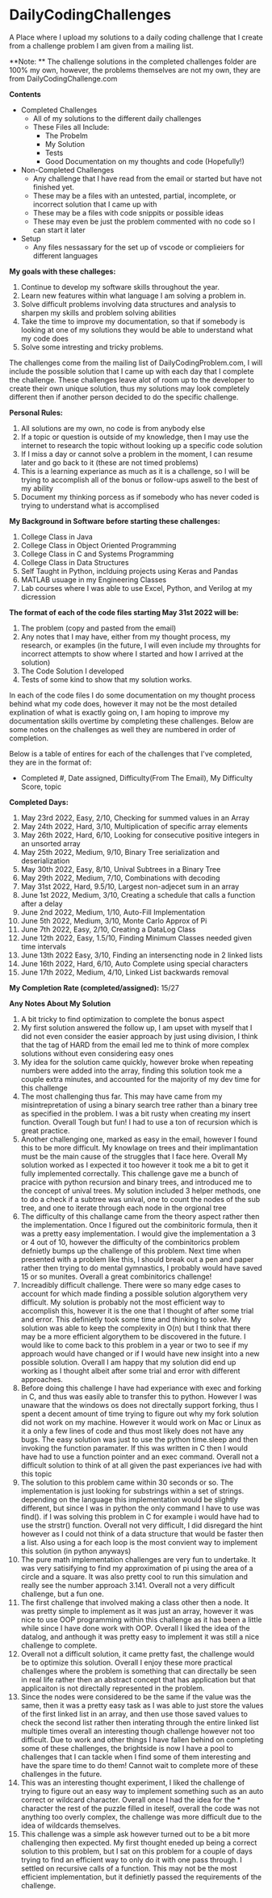 # DailyCodingChallenges
A Place where I upload my solutions to a daily coding challenge that I create from a challenge problem I am given from a mailing list.

**Note: ** The challenge solutions in the completed challenges folder are 100% my own, however, the problems themselves are not my own, they are from DailyCodingChallenge.com

**Contents**
* Completed Challenges 
    * All of my solutions to the different daily challenges
    * These Files all Include:
        * The Probelm
        * My Solution
        * Tests
        * Good Documentation on my thoughts and code (Hopefully!)
* Non-Completed Challenges
    * Any challenge that I have read from the email or started but have not finished yet.
    * These may be a files with an untested, partial, incomplete, or incorrect solution that I came up with
    * These may be a files with code snippits or possible ideas
    * These may even be just the problem commented with no code so I can start it later
* Setup
    * Any files nessassary for the set up of vscode or complieiers for different languages

**My goals with these challeges:**
1. Continue to develop my software skills throughout the year.
2. Learn new features within what language I am solving a problem in.
3. Solve difficult problems involving data structures and analysis to sharpen my skills and problem solving abilities
4. Take the time to improve my documentation, so that if somebody is looking at one of my solutions they would be able to understand what my code does
5. Solve some intresting and tricky problems.

The challenges come from the mailing list of DailyCodingProblem.com, I will include the possible solution that I came up with each day that I complete the challenge. These challenges leave alot of room up to the developer to create their own unique solution, thus my solutions may look completely different then if another person decided to do the specific challenge. 

**Personal Rules:**
1. All solutions are my own, no code is from anybody else
2. If a topic or question is outside of my knowledge, then I may use the internet to research the topic without looking up a specific code solution
3. If I miss a day or cannot solve a problem in the moment, I can resume later and go back to it (these are not timed problems)
4. This is a learning experiance as much as it is a challenge, so I will be trying to accomplish all of the bonus or follow-ups aswell to the best of my ability
5. Document my thinking porcess as if somebody who has never coded is trying to understand what is accomplised

**My Background in Software before starting these challenges:**
1. College Class in Java
2. College Class in Object Oriented Programming
3. College Class in C and Systems Programming
4. College Class in Data Structures
5. Self Taught in Python, inclduing projects using Keras and Pandas 
6. MATLAB usuage in my Engineering Classes
7. Lab courses where I was able to use Excel, Python, and Verilog at my dicression

**The format of each of the code files starting May 31st 2022 will be:**
1. The problem (copy and pasted from the email)
2. Any notes that I may have, either from my thought process, my research, or examples (in the future, I will even include my throughts for incorrect attempts to show where I started and how I arrived at the solution)
3. The Code Solution I developed
4. Tests of some kind to show that my solution works. 

In each of the code files I do some documentation on my thought process behind what my code does, however it may not be the most detailed explination of what is exactly going on, I am hoping to improve my documentation skills overtime by completing these challenges. Below are some notes on the challenges as well they are numbered in order of completion.

Below is a table of entires for each of the challenges that I've completed, they are in the format of:
* Completed #, Date assigned, Difficulty(From The Email), My Difficulty Score, topic

**Completed Days:**
1. May 23rd 2022, Easy, 2/10, Checking for summed values in an Array
2. May 24th 2022, Hard, 3/10, Multiplication of specific array elements
3. May 26th 2022, Hard, 6/10, Looking for consecutive positive integers in an unsorted array
4. May 25th 2022, Medium, 9/10, Binary Tree serialization and deserialization
5. May 30th 2022, Easy, 8/10, Unival Subtrees in a Binary Tree
6. May 29th 2022, Medium, 7/10, Combinations with decoding
7. May 31st 2022, Hard, 9.5/10, Largest non-adjecet sum in an array
8. June 1st 2022, Medium, 3/10, Creating a schedule that calls a function after a delay
9. June 2nd 2022, Medium, 1/10, Auto-Fill Implementation
10. June 5th 2022, Medium, 3/10, Monte Carlo Approx of Pi
11. June 7th 2022, Easy, 2/10, Creating a DataLog Class
12. June 12th 2022, Easy, 1.5/10, Finding Minimum Classes needed given time intervals
13. June 13th 2022 Easy, 3/10, Finding an intersencting node in 2 linked lists
14. June 16th 2022, Hard, 6/10, Auto Complete using special characters
15. June 17th 2022, Medium, 4/10, Linked List backwards removal

**My Completion Rate (completed/assigned):** 15/27

**Any Notes About My Solution**
1. A bit tricky to find optimization to complete the bonus aspect
2. My first solution answered the follow up, I am upset with myself that I did not even consider the easier approach by just using division, I think that the tag of HARD from the email led me to think of more complex solutions without even considering easy ones
3. My idea for the solution came quickly, however broke when repeating numbers were added into the array, finding this solution took me a couple extra minutes, and accounted for the majority of my dev time for this challenge
4. The most challenging thus far. This may have came from my misintrepretation of using a binary search tree rather than 
    a binary tree as specified in the problem. I was a bit rusty when creating my insert function. Overall Tough but fun! I had to use a ton of recursion which is great practice.
5. Another challenging one, marked as easy in the email, however I found this to be more difficult. My knowlage on trees and their implimantation must be   the main cause of the struggles that I face here. Overall My solution worked as I expected it too however it took me a bit to get it fully implemented correctally. This challenge gave me a bunch of pracice with python recursion and binary trees, and introduced me to the concept of unival trees. My solution included 3 helper methods, one to do a check if a subtree was unival, one to count the nodes of the sub tree, and one to iterate through each node in the orgional tree
6. The difficulty of this challange came from the theory aspect rather then the implementation. Once I figured out the combinitoric formula, then it was a pretty easy implementation. I would give the implementation a 3 or 4 out of 10, however the difficulty of the combinitorics problem defnietly bumps up the challenge of this problem. Next time when presented with a problem like this, I should break out a pen and paper rather then trying to do mental gymnastics, I probably would have saved 15 or so munites. Overall a great combinitorics challenge!
7. Increadibly difficult challenge. There were so many edge cases to account for which made finding a possible solution algorythem very difficult. My solution is probably not the most efficient way to accomplish this, however it is the one that I thought of after some trial and error. This definietly took some time and thinking to solve. My solution was able to keep the complexity in O(n) but I think that there may be a more efficient algorythem to be discovered in the future. I would like to come back to this problem in a year or two to see if my approach would have changed or if I would have new insight into a new possible solution. Overall I am happy that my solution did end up working as I thought albeit after some trial and error with different approaches.
8. Before doing this challenge I have had experiance with exec and forking in C, and thus was easily able to transfer this to python. However I was unaware that the windows os does not directally support forking, thus I spent a decent amount of time trying to figure out why my fork solution did not work on my machine. However it would work on Mac or Linux as it a only a few lines of code and thus most likely does not have any bugs. The easy solution was just to use the python time.sleep and then invoking the function paramater. If this was written in C then I would have had to use a function pointer and an exec command. Overall not a difficult solution to think of at all given the past experiances ive had with this topic
9. The solution to this problem came within 30 seconds or so. The implementation is just looking for substrings within a set of strings. depending on the language this implementation would be slightly different, but since I was in python the only command I have to use was find(). if I was solving this problem in C for example i would have had to use the strstr() function. Overall not very difficult, I did disregard the hint however as I could not think of a data structure that would be faster then a list. Also using a for each loop is the most convient way to implement this solution (in python anyways)
10. The pure math implementation challenges are very fun to undertake. It was very satisifying to find my approximation of pi using the area of a circle and a square. It was also pretty cool to run this simulation and really see the number approach 3.141. Overall not a very difficult challenge, but a fun one.
11. The first challenge that involved making a class other then a node. It was pretty simple to implement as it was just an array, however it was nice to use OOP programming within this challenge as it has been a little while since I have done work with OOP. Overall I liked the idea of the datalog, and anthough it was pretty easy to implement it was still a nice challenge to complete.
12. Overall not a difficult solution, it came pretty fast, the challenge would be to optimize this solution. Overall I enjoy these more practical challenges where the problem is something that can directally be seen in real life rather then an abstract concept that has application but that applicaiton is not directally represented in the problem.
13. Since the nodes were considered to be the same if the value was the same, then it was a pretty easy task as I was able to just store the values of the first linked list in an array, and then use those saved values to check the second list rather then interating through the entire linked list multiple times
overall an interesting though challenge however not too difficult. Due to work and other things I have fallen behind on completing some of these challenges, the brightside is now I have a pool to challenges that I can tackle when I find some of them interesting and have the spare time to do them! Cannot wait to complete more of these challenges in the future.
14. This was an interesting thought experiment, I liked the challenge of trying to figure out an easy way to implement something such as an auto correct or wildcard character. Overall once I had the idea for the * character the rest of the puzzle filled in iteself, overall the code was not anything too overly complex, the challenge was more difficult due to the idea of wildcards themselves.
15. This challenge was a simple ask however turned out to be a bit more challenging then expected. My first thought eneded up being a correct solution to this problem, but I sat on this problem for a couple of days trying to find an efficient way to only do it with one pass through. I settled on recursive calls of a function. This may not be the most efficient implementation, but it definietly passed the requirements of the challenge.

